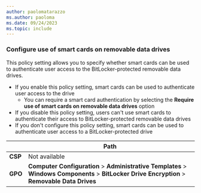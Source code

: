 ```yaml
---
author: paolomatarazzo
ms.author: paoloma
ms.date: 09/24/2023
ms.topic: include
---
```


### Configure use of smart cards on removable data drives

This policy setting allows you to specify whether smart cards can be used to authenticate user access to the BitLocker-protected removable data drives.

- If you enable this policy setting, smart cards can be used to authenticate user access to the drive
  - You can require a smart card authentication by selecting the **Require use of smart cards on removable data drives** option
- If you disable this policy setting, users can't use smart cards to authenticate their access to BitLocker-protected removable data drives
- If you don't configure this policy setting, smart cards can be used to authenticate user access to a BitLocker-protected drive

|  | Path |
|--|--|
| **CSP** | Not available |
| **GPO** | **Computer Configuration** > **Administrative Templates** > **Windows Components** > **BitLocker Drive Encryption** > **Removable Data Drives** |
